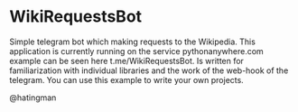 # WikiRequestsBot
Simple telegram bot which making requests to the Wikipedia. 
This application is currently running on the service pythonanywhere.com example can be seen here t.me/WikiRequestsBot. 
Is written for familiarization with individual libraries and the work of the web-hook of the telegram. 
You can use this example to write your own projects. 

@hatingman
